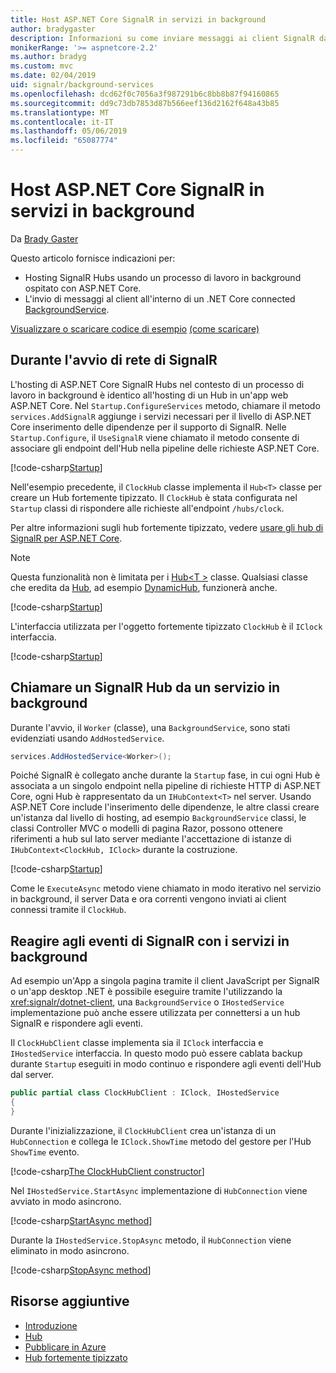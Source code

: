 ```yaml
---
title: Host ASP.NET Core SignalR in servizi in background
author: bradygaster
description: Informazioni su come inviare messaggi ai client SignalR dalle classi di .NET Core BackgroundService.
monikerRange: '>= aspnetcore-2.2'
ms.author: bradyg
ms.custom: mvc
ms.date: 02/04/2019
uid: signalr/background-services
ms.openlocfilehash: dcd62f0c7056a3f987291b6c8bb8b87f94160865
ms.sourcegitcommit: dd9c73db7853d87b566eef136d2162f648a43b85
ms.translationtype: MT
ms.contentlocale: it-IT
ms.lasthandoff: 05/06/2019
ms.locfileid: "65087774"
---
```

# <a name="host-aspnet-core-signalr-in-background-services"></a>Host ASP.NET Core SignalR in servizi in background

Da [Brady Gaster](https://twitter.com/bradygaster)

Questo articolo fornisce indicazioni per:

* Hosting SignalR Hubs usando un processo di lavoro in background ospitato con ASP.NET Core.
* L'invio di messaggi al client all'interno di un .NET Core connected [BackgroundService](xref:Microsoft.Extensions.Hosting.BackgroundService).

[Visualizzare o scaricare codice di esempio](https://github.com/aspnet/AspNetCore.Docs/tree/master/aspnetcore/signalr/background-service/sample/) [(come scaricare)](xref:index#how-to-download-a-sample)

## <a name="wire-up-signalr-during-startup"></a>Durante l'avvio di rete di SignalR

L'hosting di ASP.NET Core SignalR Hubs nel contesto di un processo di lavoro in background è identico all'hosting di un Hub in un'app web ASP.NET Core. Nel `Startup.ConfigureServices` metodo, chiamare il metodo `services.AddSignalR` aggiunge i servizi necessari per il livello di ASP.NET Core inserimento delle dipendenze per il supporto di SignalR. Nelle `Startup.Configure`, il `UseSignalR` viene chiamato il metodo consente di associare gli endpoint dell'Hub nella pipeline delle richieste ASP.NET Core.

[!code-csharp[Startup](background-service/sample/Server/Startup.cs?name=Startup)]

Nell'esempio precedente, il `ClockHub` classe implementa il `Hub<T>` classe per creare un Hub fortemente tipizzato. Il `ClockHub` è stata configurata nel `Startup` classi di rispondere alle richieste all'endpoint `/hubs/clock`.

Per altre informazioni sugli hub fortemente tipizzato, vedere [usare gli hub di SignalR per ASP.NET Core](xref:signalr/hubs#strongly-typed-hubs).

> [!NOTE]
> Questa funzionalità non è limitata per i [Hub\<T >](xref:Microsoft.AspNetCore.SignalR.Hub`1) classe. Qualsiasi classe che eredita da [Hub](xref:Microsoft.AspNetCore.SignalR.Hub), ad esempio [DynamicHub](xref:Microsoft.AspNetCore.SignalR.DynamicHub), funzionerà anche.

[!code-csharp[Startup](background-service/sample/Server/ClockHub.cs?name=ClockHub)]

L'interfaccia utilizzata per l'oggetto fortemente tipizzato `ClockHub` è il `IClock` interfaccia.

[!code-csharp[Startup](background-service/sample/HubServiceInterfaces/IClock.cs?name=IClock)]

## <a name="call-a-signalr-hub-from-a-background-service"></a>Chiamare un SignalR Hub da un servizio in background

Durante l'avvio, il `Worker` (classe), una `BackgroundService`, sono stati evidenziati usando `AddHostedService`.

```csharp
services.AddHostedService<Worker>();
```

Poiché SignalR è collegato anche durante la `Startup` fase, in cui ogni Hub è associata a un singolo endpoint nella pipeline di richieste HTTP di ASP.NET Core, ogni Hub è rappresentato da un `IHubContext<T>` nel server. Usando ASP.NET Core include l'inserimento delle dipendenze, le altre classi creare un'istanza dal livello di hosting, ad esempio `BackgroundService` classi, le classi Controller MVC o modelli di pagina Razor, possono ottenere riferimenti a hub sul lato server mediante l'accettazione di istanze di `IHubContext<ClockHub, IClock>` durante la costruzione.

[!code-csharp[Startup](background-service/sample/Server/Worker.cs?name=Worker)]

Come le `ExecuteAsync` metodo viene chiamato in modo iterativo nel servizio in background, il server Data e ora correnti vengono inviati ai client connessi tramite il `ClockHub`.

## <a name="react-to-signalr-events-with-background-services"></a>Reagire agli eventi di SignalR con i servizi in background

Ad esempio un'App a singola pagina tramite il client JavaScript per SignalR o un'app desktop .NET è possibile eseguire tramite l'utilizzando la <xref:signalr/dotnet-client>, una `BackgroundService` o `IHostedService` implementazione può anche essere utilizzata per connettersi a un hub SignalR e rispondere agli eventi.

Il `ClockHubClient` classe implementa sia il `IClock` interfaccia e `IHostedService` interfaccia. In questo modo può essere cablata backup durante `Startup` eseguiti in modo continuo e rispondere agli eventi dell'Hub dal server. 

```csharp
public partial class ClockHubClient : IClock, IHostedService
{
}
```

Durante l'inizializzazione, il `ClockHubClient` crea un'istanza di un `HubConnection` e collega le `IClock.ShowTime` metodo del gestore per l'Hub `ShowTime` evento.

[!code-csharp[The ClockHubClient constructor](background-service/sample/Clients.ConsoleTwo/ClockHubClient.cs?name=ClockHubClientCtor)]

Nel `IHostedService.StartAsync` implementazione di `HubConnection` viene avviato in modo asincrono.

[!code-csharp[StartAsync method](background-service/sample/Clients.ConsoleTwo/ClockHubClient.cs?name=StartAsync)]

Durante la `IHostedService.StopAsync` metodo, il `HubConnection` viene eliminato in modo asincrono.

[!code-csharp[StopAsync method](background-service/sample/Clients.ConsoleTwo/ClockHubClient.cs?name=StopAsync)]

## <a name="additional-resources"></a>Risorse aggiuntive

* [Introduzione](xref:tutorials/signalr)
* [Hub](xref:signalr/hubs)
* [Pubblicare in Azure](xref:signalr/publish-to-azure-web-app)
* [Hub fortemente tipizzato](xref:signalr/hubs#strongly-typed-hubs)
